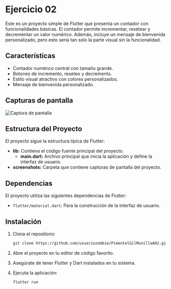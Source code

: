 # Ejercicio 02

Este es un proyecto simple de Flutter que presenta un contador con funcionalidades básicas. El contador permite incrementar, resetear y decrementar un valor numérico. Además, incluye un mensaje de bienvenida personalizado, pero esto sería tan solo la parte visual sin la funcionalidad.

## Características

- Contador numérico central con tamaño grande.
- Botones de incremento, reseteo y decremento.
- Estilo visual atractivo con colores personalizados.
- Mensaje de bienvenida personalizado.

## Capturas de pantalla

![Captura de pantalla](https://media.discordapp.net/attachments/888067531846328390/1198312123860795523/image.png?ex=65be7221&is=65abfd21&hm=995f1fe69caf0b87cfbea07c00a012948170dba83f67c6314f654de8ac3a3ad9&=&format=webp&quality=lossless&width=321&height=671)

## Estructura del Proyecto

El proyecto sigue la estructura típica de Flutter:

- **lib:** Contiene el código fuente principal del proyecto.
  - **main.dart:** Archivo principal que inicia la aplicación y define la interfaz de usuario.
- **screenshots:** Carpeta que contiene capturas de pantalla del proyecto.

## Dependencias

El proyecto utiliza las siguientes dependencias de Flutter:

- `flutter/material.dart`: Para la construcción de la interfaz de usuario.
  
## Instalación

1. Clona el repositorio:

   ```bash
   git clone https://github.com/usuariozombie/PimentelGilMunillaA02.git
   ```

2. Abre el proyecto en tu editor de código favorito.

3. Asegúrate de tener Flutter y Dart instalados en tu sistema.

4. Ejecuta la aplicación:

   ```bash
   flutter run
   ```
